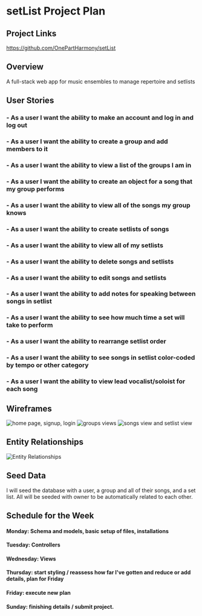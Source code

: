 # setList Project Plan

## Project Links

<https://github.com/OnePartHarmony/setList>

## Overview

A full-stack web app for music ensembles to manage repertoire and setlists


## User Stories

### - As a user I want the ability to make an account and log in and log out
### - As a user I want the ability to create a group and add members to it
### - As a user I want the ability to view a list of the groups I am in
### - As a user I want the ability to create an object for a song that my group performs
### - As a user I want the ability to view all of the songs my group knows
### - As a user I want the ability to create setlists of songs
### - As a user I want the ability to view all of my setlists
### - As a user I want the ability to delete songs and setlists
### - As a user I want the ability to edit songs and setlists
### - As a user I want the ability to add notes for speaking between songs in setlist
### - As a user I want the ability to see how much time a set will take to perform
### - As a user I want the ability to rearrange setlist order
### - As a user I want the ability to see songs in setlist color-coded by tempo or other category
### - As a user I want the ability to view lead vocalist/soloist for each song


## Wireframes

![home page, signup, login](/wireframes/homeAndLogin.png)
![groups views](/wireframes/groupsView.png)
![songs view and setlist view](/wireframes/songsAndSetlist.png)

## Entity Relationships

![Entity Relationships](/wireframes/EntityRelationships.png)

## Seed Data
I will seed the database with a user, a group and all of their songs, and a set list.  All will be seeded with owner to be automatically related to each other.


## Schedule for the Week

#### Monday: Schema and models, basic setup of files, installations
#### Tuesday: Controllers
#### Wednesday: Views
#### Thursday: start styling / reassess how far I've gotten and reduce or add details, plan for Friday
#### Friday: execute new plan
#### Sunday: finishing details / submit project. 